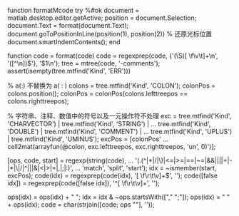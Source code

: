 function formatMcode
  try %#ok
    document = matlab.desktop.editor.getActive;
    position = document.Selection;
    document.Text = format(document.Text);
    document.goToPositionInLine(position(1), position(2)) % 还原光标位置
    document.smartIndentContents();
  end
  
function code = format(code)
  code = regexprep(code, {'(\S)[ \f\v\t]+\n', '([^\n])$'}, '$1\n');
  tree = mtree(code, '-comments');
  assert(isempty(tree.mtfind('Kind', 'ERR')))
  
  % a(:) 不替换为 a( : )
  colons = tree.mtfind('Kind', 'COLON');
  colonPos = colons.position();
  colonPos = colonPos(colons.lefttreepos == colons.righttreepos);
  
  % 字符串、注释、数值中的符号以及一元操作符不处理
  exc = tree.mtfind('Kind', 'CHARVECTOR') | tree.mtfind('Kind', 'STRING') | ...
    tree.mtfind('Kind', 'DOUBLE') | tree.mtfind('Kind', 'COMMENT') | ...
    tree.mtfind('Kind', 'UPLUS') | tree.mtfind('Kind', 'UMINUS');
  excPos = [colonPos' ...
    cell2mat(arrayfun(@colon, exc.lefttreepos, exc.righttreepos, 'un', 0)')];
  
  [ops, code, start] = regexp(string(code), ...
    '(\.(\^|\*|/|\\)|<=|>=|==|~=|&&|\|\||\+|\-|\*|\\|/|\^|\||&|<|>|=|,|;|:)', ...
    'match', 'split', 'start');
  idx = ~ismember(start, excPos);
  code(idx) = regexprep(code(idx), '[ \f\r\t\v]+$', '');
  code([false idx]) = regexprep(code([false idx]), '^[ \f\r\t\v]+', '');
  
  ops(idx) = ops(idx) + " ";
  idx = idx & ~ops.startsWith(["," ";"]);
  ops(idx) = " " + ops(idx);
  code = char(strjoin([code; ops ""], ''));
